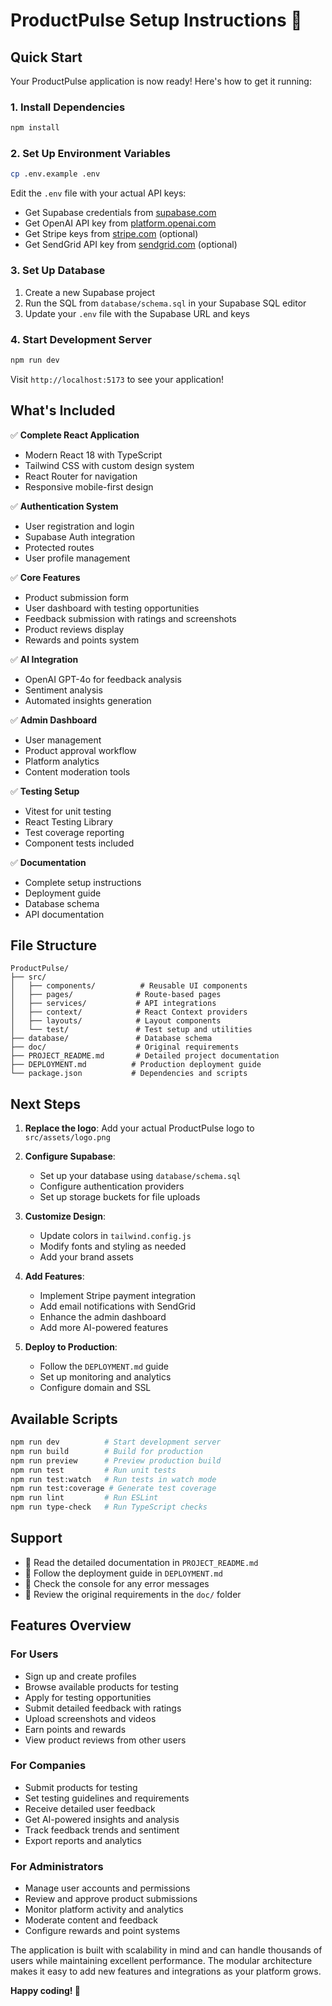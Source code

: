# ProductPulse Setup Instructions 🚀

## Quick Start

Your ProductPulse application is now ready! Here's how to get it running:

### 1. Install Dependencies
```bash
npm install
```

### 2. Set Up Environment Variables
```bash
cp .env.example .env
```

Edit the `.env` file with your actual API keys:
- Get Supabase credentials from [supabase.com](https://supabase.com)
- Get OpenAI API key from [platform.openai.com](https://platform.openai.com)
- Get Stripe keys from [stripe.com](https://stripe.com) (optional)
- Get SendGrid API key from [sendgrid.com](https://sendgrid.com) (optional)

### 3. Set Up Database
1. Create a new Supabase project
2. Run the SQL from `database/schema.sql` in your Supabase SQL editor
3. Update your `.env` file with the Supabase URL and keys

### 4. Start Development Server
```bash
npm run dev
```

Visit `http://localhost:5173` to see your application!

## What's Included

✅ **Complete React Application**
- Modern React 18 with TypeScript
- Tailwind CSS with custom design system
- React Router for navigation
- Responsive mobile-first design

✅ **Authentication System**
- User registration and login
- Supabase Auth integration
- Protected routes
- User profile management

✅ **Core Features**
- Product submission form
- User dashboard with testing opportunities
- Feedback submission with ratings and screenshots
- Product reviews display
- Rewards and points system

✅ **AI Integration**
- OpenAI GPT-4o for feedback analysis
- Sentiment analysis
- Automated insights generation

✅ **Admin Dashboard**
- User management
- Product approval workflow
- Platform analytics
- Content moderation tools

✅ **Testing Setup**
- Vitest for unit testing
- React Testing Library
- Test coverage reporting
- Component tests included

✅ **Documentation**
- Complete setup instructions
- Deployment guide
- Database schema
- API documentation

## File Structure

```
ProductPulse/
├── src/
│   ├── components/          # Reusable UI components
│   ├── pages/              # Route-based pages
│   ├── services/           # API integrations
│   ├── context/            # React Context providers
│   ├── layouts/            # Layout components
│   └── test/               # Test setup and utilities
├── database/               # Database schema
├── doc/                    # Original requirements
├── PROJECT_README.md       # Detailed project documentation
├── DEPLOYMENT.md          # Production deployment guide
└── package.json           # Dependencies and scripts
```

## Next Steps

1. **Replace the logo**: Add your actual ProductPulse logo to `src/assets/logo.png`

2. **Configure Supabase**: 
   - Set up your database using `database/schema.sql`
   - Configure authentication providers
   - Set up storage buckets for file uploads

3. **Customize Design**: 
   - Update colors in `tailwind.config.js`
   - Modify fonts and styling as needed
   - Add your brand assets

4. **Add Features**:
   - Implement Stripe payment integration
   - Add email notifications with SendGrid
   - Enhance the admin dashboard
   - Add more AI-powered features

5. **Deploy to Production**:
   - Follow the `DEPLOYMENT.md` guide
   - Set up monitoring and analytics
   - Configure domain and SSL

## Available Scripts

```bash
npm run dev          # Start development server
npm run build        # Build for production
npm run preview      # Preview production build
npm run test         # Run unit tests
npm run test:watch   # Run tests in watch mode
npm run test:coverage # Generate test coverage
npm run lint         # Run ESLint
npm run type-check   # Run TypeScript checks
```

## Support

- 📖 Read the detailed documentation in `PROJECT_README.md`
- 🚀 Follow the deployment guide in `DEPLOYMENT.md`
- 🐛 Check the console for any error messages
- 💬 Review the original requirements in the `doc/` folder

## Features Overview

### For Users
- Sign up and create profiles
- Browse available products for testing
- Apply for testing opportunities
- Submit detailed feedback with ratings
- Upload screenshots and videos
- Earn points and rewards
- View product reviews from other users

### For Companies
- Submit products for testing
- Set testing guidelines and requirements
- Receive detailed user feedback
- Get AI-powered insights and analysis
- Track feedback trends and sentiment
- Export reports and analytics

### For Administrators
- Manage user accounts and permissions
- Review and approve product submissions
- Monitor platform activity and analytics
- Moderate content and feedback
- Configure rewards and point systems

The application is built with scalability in mind and can handle thousands of users while maintaining excellent performance. The modular architecture makes it easy to add new features and integrations as your platform grows.

**Happy coding! 🎉**
